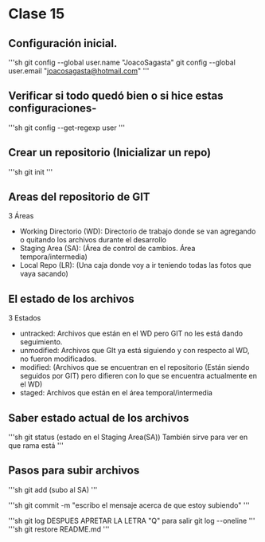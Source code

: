 # Clase 15

## Configuración inicial.

'''sh
git config --global user.name "JoacoSagasta" 
git config --global user.email "joacosagasta@hotmail.com"
'''

## Verificar si todo quedó bien o si hice estas configuraciones-

'''sh
git config --get-regexp user
'''

## Crear un repositorio (Inicializar un repo)

'''sh
git init
'''
## Areas del repositorio de GIT

3 Áreas

* Working Directorio (WD): Directorio de trabajo donde se van agregando o quitando los archivos durante el desarrollo
* Staging Area (SA): (Área de control de cambios. Área tempora/intermedia)
* Local Repo (LR): (Una caja donde voy a ir teniendo todas las fotos que vaya sacando)

## El estado de los archivos

3 Estados

* untracked: Archivos que están en el WD pero GIT no les está dando seguimiento.
* unmodified: Archivos que GIt ya está siguiendo y con respecto al WD, no fueron modificados.
* modified: (Archivos que se encuentran en el repositorio (Están siendo seguidos por GIT) pero difieren con lo que se encuentra actualmente en el WD)
* staged: Archivos que están en el área temporal/intermedia

## Saber estado actual de los archivos

'''sh
git status (estado en el Staging Area(SA))
También sirve para ver en que rama está
'''
## Pasos para subir archivos

'''sh
git add (subo al SA)
'''

'''sh
git commit -m "escribo el mensaje acerca de que estoy subiendo"
'''

'''sh
git log <!-- lo uso para ver la foto de todo lo que voy subiendo - Estado en el LocalRepo (LR)) --> DESPUES APRETAR LA LETRA "Q" para salir
git log --oneline <!-- # para usar en una sola linea -->
'''
'''sh
git restore README.md <!-- Recupero el archivo en la versión anterior -->
'''
